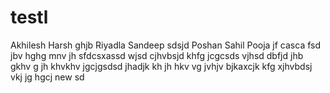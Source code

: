 # testl

Akhilesh
Harsh
ghjb
Riyadla
Sandeep
sdsjd
Poshan
Sahil
Pooja
jf
casca
fsd
jbv
hghg
mnv
jh
sfdcsxassd
wjsd
cjhvbsjd
khfg
jcgcsds
vjhsd
dbfjd
jhb
gkhv
g
jh
khvkhv
jgcjgsdsd
jhadjk
kh
jh
hkv
vg
jvhjv
bjkaxcjk
kfg
xjhvbdsj
vkj
jg
hgcj
new
sd
